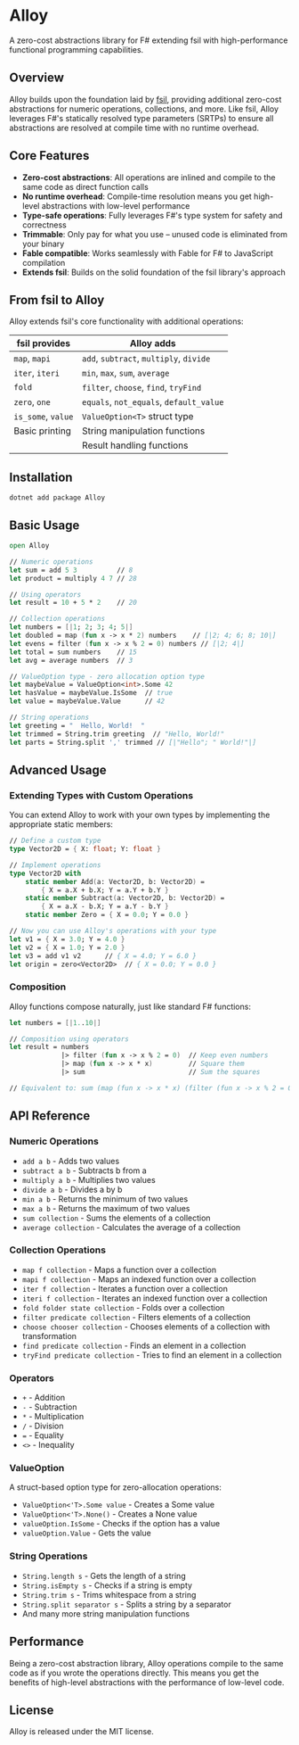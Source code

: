 # Alloy

A zero-cost abstractions library for F# extending fsil with high-performance functional programming capabilities.

## Overview

Alloy builds upon the foundation laid by [fsil](https://github.com/ieviev/fsil), providing additional zero-cost abstractions for numeric operations, collections, and more. Like fsil, Alloy leverages F#'s statically resolved type parameters (SRTPs) to ensure all abstractions are resolved at compile time with no runtime overhead.

## Core Features

- **Zero-cost abstractions**: All operations are inlined and compile to the same code as direct function calls
- **No runtime overhead**: Compile-time resolution means you get high-level abstractions with low-level performance
- **Type-safe operations**: Fully leverages F#'s type system for safety and correctness
- **Trimmable**: Only pay for what you use – unused code is eliminated from your binary
- **Fable compatible**: Works seamlessly with Fable for F# to JavaScript compilation
- **Extends fsil**: Builds on the solid foundation of the fsil library's approach

## From fsil to Alloy

Alloy extends fsil's core functionality with additional operations:

| fsil provides | Alloy adds |
|---------------|------------|
| `map`, `mapi` | `add`, `subtract`, `multiply`, `divide` |
| `iter`, `iteri` | `min`, `max`, `sum`, `average` |
| `fold` | `filter`, `choose`, `find`, `tryFind` |
| `zero`, `one` | `equals`, `not_equals`, `default_value` |
| `is_some`, `value` | `ValueOption<T>` struct type |
| Basic printing | String manipulation functions |
| | Result handling functions |

## Installation

```
dotnet add package Alloy
```

## Basic Usage

```fsharp
open Alloy

// Numeric operations
let sum = add 5 3          // 8
let product = multiply 4 7 // 28

// Using operators
let result = 10 + 5 * 2    // 20

// Collection operations
let numbers = [|1; 2; 3; 4; 5|]
let doubled = map (fun x -> x * 2) numbers    // [|2; 4; 6; 8; 10|]
let evens = filter (fun x -> x % 2 = 0) numbers // [|2; 4|]
let total = sum numbers    // 15
let avg = average numbers  // 3

// ValueOption type - zero allocation option type
let maybeValue = ValueOption<int>.Some 42
let hasValue = maybeValue.IsSome  // true
let value = maybeValue.Value      // 42

// String operations
let greeting = "  Hello, World!  "
let trimmed = String.trim greeting  // "Hello, World!"
let parts = String.split ',' trimmed // [|"Hello"; " World!"|]
```

## Advanced Usage

### Extending Types with Custom Operations

You can extend Alloy to work with your own types by implementing the appropriate static members:

```fsharp
// Define a custom type
type Vector2D = { X: float; Y: float }

// Implement operations
type Vector2D with
    static member Add(a: Vector2D, b: Vector2D) = 
        { X = a.X + b.X; Y = a.Y + b.Y }
    static member Subtract(a: Vector2D, b: Vector2D) = 
        { X = a.X - b.X; Y = a.Y - b.Y }
    static member Zero = { X = 0.0; Y = 0.0 }

// Now you can use Alloy's operations with your type
let v1 = { X = 3.0; Y = 4.0 }
let v2 = { X = 1.0; Y = 2.0 }
let v3 = add v1 v2      // { X = 4.0; Y = 6.0 }
let origin = zero<Vector2D>  // { X = 0.0; Y = 0.0 }
```

### Composition

Alloy functions compose naturally, just like standard F# functions:

```fsharp
let numbers = [|1..10|]

// Composition using operators
let result = numbers
             |> filter (fun x -> x % 2 = 0)  // Keep even numbers
             |> map (fun x -> x * x)         // Square them
             |> sum                          // Sum the squares

// Equivalent to: sum (map (fun x -> x * x) (filter (fun x -> x % 2 = 0) numbers))
```

## API Reference

### Numeric Operations
- `add a b` - Adds two values
- `subtract a b` - Subtracts b from a
- `multiply a b` - Multiplies two values
- `divide a b` - Divides a by b
- `min a b` - Returns the minimum of two values
- `max a b` - Returns the maximum of two values
- `sum collection` - Sums the elements of a collection
- `average collection` - Calculates the average of a collection

### Collection Operations
- `map f collection` - Maps a function over a collection
- `mapi f collection` - Maps an indexed function over a collection
- `iter f collection` - Iterates a function over a collection
- `iteri f collection` - Iterates an indexed function over a collection
- `fold folder state collection` - Folds over a collection
- `filter predicate collection` - Filters elements of a collection
- `choose chooser collection` - Chooses elements of a collection with transformation
- `find predicate collection` - Finds an element in a collection
- `tryFind predicate collection` - Tries to find an element in a collection

### Operators
- `+` - Addition
- `-` - Subtraction
- `*` - Multiplication
- `/` - Division
- `=` - Equality
- `<>` - Inequality

### ValueOption
A struct-based option type for zero-allocation operations:
- `ValueOption<'T>.Some value` - Creates a Some value
- `ValueOption<'T>.None()` - Creates a None value
- `valueOption.IsSome` - Checks if the option has a value
- `valueOption.Value` - Gets the value

### String Operations
- `String.length s` - Gets the length of a string
- `String.isEmpty s` - Checks if a string is empty
- `String.trim s` - Trims whitespace from a string
- `String.split separator s` - Splits a string by a separator
- And many more string manipulation functions

## Performance

Being a zero-cost abstraction library, Alloy operations compile to the same code as if you wrote the operations directly. This means you get the benefits of high-level abstractions with the performance of low-level code.

## License

Alloy is released under the MIT license.